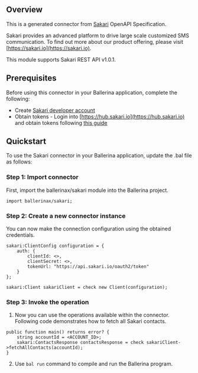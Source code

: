 ## Overview
This is a generated connector from [Sakari](https://sakari.io/) OpenAPI Specification. 

Sakari provides an advanced platform to drive large scale customized SMS communication. To find out more about our product offering, please visit [https://sakari.io](https://sakari.io).

This module supports Sakari REST API v1.0.1.
 
## Prerequisites
Before using this connector in your Ballerina application, complete the following:
- Create [Sakari developer account](https://hub.sakari.io/)
- Obtain tokens - Login into [https://hub.sakari.io](https://hub.sakari.io) and obtain tokens following [this guide](https://developer.sakari.io/docs#section/Finding-your-client-id-client-secret-and-account-id)
 
## Quickstart
To use the Sakari connector in your Ballerina application, update the .bal file as follows:
### Step 1: Import connector
First, import the ballerinax/sakari module into the Ballerina project.
```ballerina
import ballerinax/sakari;
```
### Step 2: Create a new connector instance
You can now make the connection configuration using the obtained credentials.
```ballerina
sakari:ClientConfig configuration = {
    auth: {
        clientId: <>,
        clientSecret: <>,
        tokenUrl: "https://api.sakari.io/oauth2/token"   
    }
};

sakari:Client sakariClient = check new Client(configuration);

```
### Step 3: Invoke the operation
1. Now you can use the operations available within the connector. Following code demonstrates how to fetch all Sakari contacts. 
```ballerina
public function main() returns error? {
    string accountId = <ACCOUNT_ID>;
    sakari:ContactsResponse contactsResponse = check sakariClient->fetchAllContacts(accountId);
}
``` 
2. Use `bal run` command to compile and run the Ballerina program.
